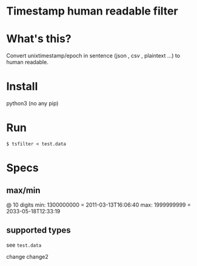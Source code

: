 Timestamp human readable filter
===
# What's this?
Convert unixtimestamp/epoch in sentence (json , csv , plaintext ...) to human readable.

# Install
python3 (no any pip)

# Run
`$ tsfilter < test.data`

# Specs
## max/min
@ 10 digits
min: 1300000000 = 2011-03-13T16:06:40
max: 1999999999 = 2033-05-18T12:33:19

## supported types
see `test.data`

change
change2

